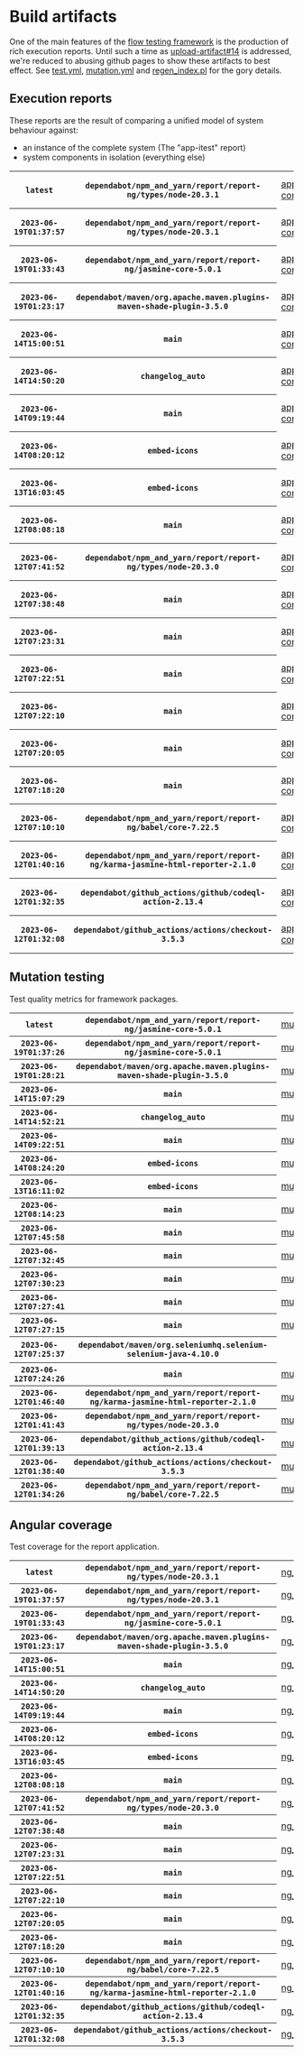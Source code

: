 # Build artifacts

One of the main features of the [flow testing framework](https://github.com/Mastercard/flow) is the production of rich execution reports.
Until such a time as [upload-artifact#14](https://github.com/actions/upload-artifact/issues/14) is addressed, we're reduced to abusing github pages to show these artifacts to best effect.
See [test.yml](https://github.com/Mastercard/flow/blob/main/.github/workflows/test.yml), [mutation.yml](https://github.com/Mastercard/flow/blob/main/.github/workflows/mutation.yml) and [regen_index.pl](https://github.com/Mastercard/flow/blob/pages/regen_index.pl) for the gory details.

## Execution reports

These reports are the result of comparing a unified model of system behaviour against:
 * an instance of the complete system (The "app-itest" report)
 * system components in isolation (everything else)

<!-- start:execution -->
<table>
	<tbody>
		<tr> <th><code>latest</code></th>
			 <th><code>dependabot/npm_and_yarn/report/report-ng/types/node-20.3.1</code></th>
			<td><a href="execution/latest/example/app-core/target/mctf/latest/index.html">app-core</a></td>
			<td><a href="execution/latest/example/app-histogram/target/mctf/latest/index.html">app-histogram</a></td>
			<td><a href="execution/latest/example/app-itest/target/mctf/latest/index.html">app-itest</a></td>
			<td><a href="execution/latest/example/app-queue/target/mctf/latest/index.html">app-queue</a></td>
			<td><a href="execution/latest/example/app-store/target/mctf/latest/index.html">app-store</a></td>
			<td><a href="execution/latest/example/app-ui/target/mctf/latest/index.html">app-ui</a></td>
			<td><a href="execution/latest/example/app-web-ui/target/mctf/latest/index.html">app-web-ui</a></td>
		</tr>
		<tr> <th><code>2023-06-19T01:37:57</code></th>
			 <th><code>dependabot/npm_and_yarn/report/report-ng/types/node-20.3.1</code></th>
			<td><a href="execution/1687138677/example/app-core/target/mctf/latest/index.html">app-core</a></td>
			<td><a href="execution/1687138677/example/app-histogram/target/mctf/latest/index.html">app-histogram</a></td>
			<td><a href="execution/1687138677/example/app-itest/target/mctf/latest/index.html">app-itest</a></td>
			<td><a href="execution/1687138677/example/app-queue/target/mctf/latest/index.html">app-queue</a></td>
			<td><a href="execution/1687138677/example/app-store/target/mctf/latest/index.html">app-store</a></td>
			<td><a href="execution/1687138677/example/app-ui/target/mctf/latest/index.html">app-ui</a></td>
			<td><a href="execution/1687138677/example/app-web-ui/target/mctf/latest/index.html">app-web-ui</a></td>
		</tr>
		<tr> <th><code>2023-06-19T01:33:43</code></th>
			 <th><code>dependabot/npm_and_yarn/report/report-ng/jasmine-core-5.0.1</code></th>
			<td><a href="execution/1687138423/example/app-core/target/mctf/latest/index.html">app-core</a></td>
			<td><a href="execution/1687138423/example/app-histogram/target/mctf/latest/index.html">app-histogram</a></td>
			<td><a href="execution/1687138423/example/app-itest/target/mctf/latest/index.html">app-itest</a></td>
			<td><a href="execution/1687138423/example/app-queue/target/mctf/latest/index.html">app-queue</a></td>
			<td><a href="execution/1687138423/example/app-store/target/mctf/latest/index.html">app-store</a></td>
			<td><a href="execution/1687138423/example/app-ui/target/mctf/latest/index.html">app-ui</a></td>
			<td><a href="execution/1687138423/example/app-web-ui/target/mctf/latest/index.html">app-web-ui</a></td>
		</tr>
		<tr> <th><code>2023-06-19T01:23:17</code></th>
			 <th><code>dependabot/maven/org.apache.maven.plugins-maven-shade-plugin-3.5.0</code></th>
			<td><a href="execution/1687137797/example/app-core/target/mctf/latest/index.html">app-core</a></td>
			<td><a href="execution/1687137797/example/app-histogram/target/mctf/latest/index.html">app-histogram</a></td>
			<td><a href="execution/1687137797/example/app-itest/target/mctf/latest/index.html">app-itest</a></td>
			<td><a href="execution/1687137797/example/app-queue/target/mctf/latest/index.html">app-queue</a></td>
			<td><a href="execution/1687137797/example/app-store/target/mctf/latest/index.html">app-store</a></td>
			<td><a href="execution/1687137797/example/app-ui/target/mctf/latest/index.html">app-ui</a></td>
			<td><a href="execution/1687137797/example/app-web-ui/target/mctf/latest/index.html">app-web-ui</a></td>
		</tr>
		<tr> <th><code>2023-06-14T15:00:51</code></th>
			 <th><code>main</code></th>
			<td><a href="execution/1686754851/example/app-core/target/mctf/latest/index.html">app-core</a></td>
			<td><a href="execution/1686754851/example/app-histogram/target/mctf/latest/index.html">app-histogram</a></td>
			<td><a href="execution/1686754851/example/app-itest/target/mctf/latest/index.html">app-itest</a></td>
			<td><a href="execution/1686754851/example/app-queue/target/mctf/latest/index.html">app-queue</a></td>
			<td><a href="execution/1686754851/example/app-store/target/mctf/latest/index.html">app-store</a></td>
			<td><a href="execution/1686754851/example/app-ui/target/mctf/latest/index.html">app-ui</a></td>
			<td><a href="execution/1686754851/example/app-web-ui/target/mctf/latest/index.html">app-web-ui</a></td>
		</tr>
		<tr> <th><code>2023-06-14T14:50:20</code></th>
			 <th><code>changelog_auto</code></th>
			<td><a href="execution/1686754220/example/app-core/target/mctf/latest/index.html">app-core</a></td>
			<td><a href="execution/1686754220/example/app-histogram/target/mctf/latest/index.html">app-histogram</a></td>
			<td><a href="execution/1686754220/example/app-itest/target/mctf/latest/index.html">app-itest</a></td>
			<td><a href="execution/1686754220/example/app-queue/target/mctf/latest/index.html">app-queue</a></td>
			<td><a href="execution/1686754220/example/app-store/target/mctf/latest/index.html">app-store</a></td>
			<td><a href="execution/1686754220/example/app-ui/target/mctf/latest/index.html">app-ui</a></td>
			<td><a href="execution/1686754220/example/app-web-ui/target/mctf/latest/index.html">app-web-ui</a></td>
		</tr>
		<tr> <th><code>2023-06-14T09:19:44</code></th>
			 <th><code>main</code></th>
			<td><a href="execution/1686734384/example/app-core/target/mctf/latest/index.html">app-core</a></td>
			<td><a href="execution/1686734384/example/app-histogram/target/mctf/latest/index.html">app-histogram</a></td>
			<td><a href="execution/1686734384/example/app-itest/target/mctf/latest/index.html">app-itest</a></td>
			<td><a href="execution/1686734384/example/app-queue/target/mctf/latest/index.html">app-queue</a></td>
			<td><a href="execution/1686734384/example/app-store/target/mctf/latest/index.html">app-store</a></td>
			<td><a href="execution/1686734384/example/app-ui/target/mctf/latest/index.html">app-ui</a></td>
			<td><a href="execution/1686734384/example/app-web-ui/target/mctf/latest/index.html">app-web-ui</a></td>
		</tr>
		<tr> <th><code>2023-06-14T08:20:12</code></th>
			 <th><code>embed-icons</code></th>
			<td><a href="execution/1686730812/example/app-core/target/mctf/latest/index.html">app-core</a></td>
			<td><a href="execution/1686730812/example/app-histogram/target/mctf/latest/index.html">app-histogram</a></td>
			<td><a href="execution/1686730812/example/app-itest/target/mctf/latest/index.html">app-itest</a></td>
			<td><a href="execution/1686730812/example/app-queue/target/mctf/latest/index.html">app-queue</a></td>
			<td><a href="execution/1686730812/example/app-store/target/mctf/latest/index.html">app-store</a></td>
			<td><a href="execution/1686730812/example/app-ui/target/mctf/latest/index.html">app-ui</a></td>
			<td><a href="execution/1686730812/example/app-web-ui/target/mctf/latest/index.html">app-web-ui</a></td>
		</tr>
		<tr> <th><code>2023-06-13T16:03:45</code></th>
			 <th><code>embed-icons</code></th>
			<td><a href="execution/1686672225/example/app-core/target/mctf/latest/index.html">app-core</a></td>
			<td><a href="execution/1686672225/example/app-histogram/target/mctf/latest/index.html">app-histogram</a></td>
			<td><a href="execution/1686672225/example/app-itest/target/mctf/latest/index.html">app-itest</a></td>
			<td><a href="execution/1686672225/example/app-queue/target/mctf/latest/index.html">app-queue</a></td>
			<td><a href="execution/1686672225/example/app-store/target/mctf/latest/index.html">app-store</a></td>
			<td><a href="execution/1686672225/example/app-ui/target/mctf/latest/index.html">app-ui</a></td>
			<td><a href="execution/1686672225/example/app-web-ui/target/mctf/latest/index.html">app-web-ui</a></td>
		</tr>
		<tr> <th><code>2023-06-12T08:08:18</code></th>
			 <th><code>main</code></th>
			<td><a href="execution/1686557298/example/app-core/target/mctf/latest/index.html">app-core</a></td>
			<td><a href="execution/1686557298/example/app-histogram/target/mctf/latest/index.html">app-histogram</a></td>
			<td><a href="execution/1686557298/example/app-itest/target/mctf/latest/index.html">app-itest</a></td>
			<td><a href="execution/1686557298/example/app-queue/target/mctf/latest/index.html">app-queue</a></td>
			<td><a href="execution/1686557298/example/app-store/target/mctf/latest/index.html">app-store</a></td>
			<td><a href="execution/1686557298/example/app-ui/target/mctf/latest/index.html">app-ui</a></td>
			<td><a href="execution/1686557298/example/app-web-ui/target/mctf/latest/index.html">app-web-ui</a></td>
		</tr>
		<tr> <th><code>2023-06-12T07:41:52</code></th>
			 <th><code>dependabot/npm_and_yarn/report/report-ng/types/node-20.3.0</code></th>
			<td><a href="execution/1686555712/example/app-core/target/mctf/latest/index.html">app-core</a></td>
			<td><a href="execution/1686555712/example/app-histogram/target/mctf/latest/index.html">app-histogram</a></td>
			<td><a href="execution/1686555712/example/app-itest/target/mctf/latest/index.html">app-itest</a></td>
			<td><a href="execution/1686555712/example/app-queue/target/mctf/latest/index.html">app-queue</a></td>
			<td><a href="execution/1686555712/example/app-store/target/mctf/latest/index.html">app-store</a></td>
			<td><a href="execution/1686555712/example/app-ui/target/mctf/latest/index.html">app-ui</a></td>
			<td><a href="execution/1686555712/example/app-web-ui/target/mctf/latest/index.html">app-web-ui</a></td>
		</tr>
		<tr> <th><code>2023-06-12T07:38:48</code></th>
			 <th><code>main</code></th>
			<td><a href="execution/1686555528/example/app-core/target/mctf/latest/index.html">app-core</a></td>
			<td><a href="execution/1686555528/example/app-histogram/target/mctf/latest/index.html">app-histogram</a></td>
			<td><a href="execution/1686555528/example/app-itest/target/mctf/latest/index.html">app-itest</a></td>
			<td><a href="execution/1686555528/example/app-queue/target/mctf/latest/index.html">app-queue</a></td>
			<td><a href="execution/1686555528/example/app-store/target/mctf/latest/index.html">app-store</a></td>
			<td><a href="execution/1686555528/example/app-ui/target/mctf/latest/index.html">app-ui</a></td>
			<td><a href="execution/1686555528/example/app-web-ui/target/mctf/latest/index.html">app-web-ui</a></td>
		</tr>
		<tr> <th><code>2023-06-12T07:23:31</code></th>
			 <th><code>main</code></th>
			<td><a href="execution/1686554611/example/app-core/target/mctf/latest/index.html">app-core</a></td>
			<td><a href="execution/1686554611/example/app-histogram/target/mctf/latest/index.html">app-histogram</a></td>
			<td><a href="execution/1686554611/example/app-itest/target/mctf/latest/index.html">app-itest</a></td>
			<td><a href="execution/1686554611/example/app-queue/target/mctf/latest/index.html">app-queue</a></td>
			<td><a href="execution/1686554611/example/app-store/target/mctf/latest/index.html">app-store</a></td>
			<td><a href="execution/1686554611/example/app-ui/target/mctf/latest/index.html">app-ui</a></td>
			<td><a href="execution/1686554611/example/app-web-ui/target/mctf/latest/index.html">app-web-ui</a></td>
		</tr>
		<tr> <th><code>2023-06-12T07:22:51</code></th>
			 <th><code>main</code></th>
			<td><a href="execution/1686554571/example/app-core/target/mctf/latest/index.html">app-core</a></td>
			<td><a href="execution/1686554571/example/app-histogram/target/mctf/latest/index.html">app-histogram</a></td>
			<td><a href="execution/1686554571/example/app-itest/target/mctf/latest/index.html">app-itest</a></td>
			<td><a href="execution/1686554571/example/app-queue/target/mctf/latest/index.html">app-queue</a></td>
			<td><a href="execution/1686554571/example/app-store/target/mctf/latest/index.html">app-store</a></td>
			<td><a href="execution/1686554571/example/app-ui/target/mctf/latest/index.html">app-ui</a></td>
			<td><a href="execution/1686554571/example/app-web-ui/target/mctf/latest/index.html">app-web-ui</a></td>
		</tr>
		<tr> <th><code>2023-06-12T07:22:10</code></th>
			 <th><code>main</code></th>
			<td><a href="execution/1686554530/example/app-core/target/mctf/latest/index.html">app-core</a></td>
			<td><a href="execution/1686554530/example/app-histogram/target/mctf/latest/index.html">app-histogram</a></td>
			<td><a href="execution/1686554530/example/app-itest/target/mctf/latest/index.html">app-itest</a></td>
			<td><a href="execution/1686554530/example/app-queue/target/mctf/latest/index.html">app-queue</a></td>
			<td><a href="execution/1686554530/example/app-store/target/mctf/latest/index.html">app-store</a></td>
			<td><a href="execution/1686554530/example/app-ui/target/mctf/latest/index.html">app-ui</a></td>
			<td><a href="execution/1686554530/example/app-web-ui/target/mctf/latest/index.html">app-web-ui</a></td>
		</tr>
		<tr> <th><code>2023-06-12T07:20:05</code></th>
			 <th><code>main</code></th>
			<td><a href="execution/1686554405/example/app-core/target/mctf/latest/index.html">app-core</a></td>
			<td><a href="execution/1686554405/example/app-histogram/target/mctf/latest/index.html">app-histogram</a></td>
			<td><a href="execution/1686554405/example/app-itest/target/mctf/latest/index.html">app-itest</a></td>
			<td><a href="execution/1686554405/example/app-queue/target/mctf/latest/index.html">app-queue</a></td>
			<td><a href="execution/1686554405/example/app-store/target/mctf/latest/index.html">app-store</a></td>
			<td><a href="execution/1686554405/example/app-ui/target/mctf/latest/index.html">app-ui</a></td>
			<td><a href="execution/1686554405/example/app-web-ui/target/mctf/latest/index.html">app-web-ui</a></td>
		</tr>
		<tr> <th><code>2023-06-12T07:18:20</code></th>
			 <th><code>main</code></th>
			<td><a href="execution/1686554300/example/app-core/target/mctf/latest/index.html">app-core</a></td>
			<td><a href="execution/1686554300/example/app-histogram/target/mctf/latest/index.html">app-histogram</a></td>
			<td><a href="execution/1686554300/example/app-itest/target/mctf/latest/index.html">app-itest</a></td>
			<td><a href="execution/1686554300/example/app-queue/target/mctf/latest/index.html">app-queue</a></td>
			<td><a href="execution/1686554300/example/app-store/target/mctf/latest/index.html">app-store</a></td>
			<td><a href="execution/1686554300/example/app-ui/target/mctf/latest/index.html">app-ui</a></td>
			<td><a href="execution/1686554300/example/app-web-ui/target/mctf/latest/index.html">app-web-ui</a></td>
		</tr>
		<tr> <th><code>2023-06-12T07:10:10</code></th>
			 <th><code>dependabot/npm_and_yarn/report/report-ng/babel/core-7.22.5</code></th>
			<td><a href="execution/1686553810/example/app-core/target/mctf/latest/index.html">app-core</a></td>
			<td><a href="execution/1686553810/example/app-histogram/target/mctf/latest/index.html">app-histogram</a></td>
			<td><a href="execution/1686553810/example/app-itest/target/mctf/latest/index.html">app-itest</a></td>
			<td><a href="execution/1686553810/example/app-queue/target/mctf/latest/index.html">app-queue</a></td>
			<td><a href="execution/1686553810/example/app-store/target/mctf/latest/index.html">app-store</a></td>
			<td><a href="execution/1686553810/example/app-ui/target/mctf/latest/index.html">app-ui</a></td>
			<td><a href="execution/1686553810/example/app-web-ui/target/mctf/latest/index.html">app-web-ui</a></td>
		</tr>
		<tr> <th><code>2023-06-12T01:40:16</code></th>
			 <th><code>dependabot/npm_and_yarn/report/report-ng/karma-jasmine-html-reporter-2.1.0</code></th>
			<td><a href="execution/1686534016/example/app-core/target/mctf/latest/index.html">app-core</a></td>
			<td><a href="execution/1686534016/example/app-histogram/target/mctf/latest/index.html">app-histogram</a></td>
			<td><a href="execution/1686534016/example/app-itest/target/mctf/latest/index.html">app-itest</a></td>
			<td><a href="execution/1686534016/example/app-queue/target/mctf/latest/index.html">app-queue</a></td>
			<td><a href="execution/1686534016/example/app-store/target/mctf/latest/index.html">app-store</a></td>
			<td><a href="execution/1686534016/example/app-ui/target/mctf/latest/index.html">app-ui</a></td>
			<td><a href="execution/1686534016/example/app-web-ui/target/mctf/latest/index.html">app-web-ui</a></td>
		</tr>
		<tr> <th><code>2023-06-12T01:32:35</code></th>
			 <th><code>dependabot/github_actions/github/codeql-action-2.13.4</code></th>
			<td><a href="execution/1686533555/example/app-core/target/mctf/latest/index.html">app-core</a></td>
			<td><a href="execution/1686533555/example/app-histogram/target/mctf/latest/index.html">app-histogram</a></td>
			<td><a href="execution/1686533555/example/app-itest/target/mctf/latest/index.html">app-itest</a></td>
			<td><a href="execution/1686533555/example/app-queue/target/mctf/latest/index.html">app-queue</a></td>
			<td><a href="execution/1686533555/example/app-store/target/mctf/latest/index.html">app-store</a></td>
			<td><a href="execution/1686533555/example/app-ui/target/mctf/latest/index.html">app-ui</a></td>
			<td><a href="execution/1686533555/example/app-web-ui/target/mctf/latest/index.html">app-web-ui</a></td>
		</tr>
		<tr> <th><code>2023-06-12T01:32:08</code></th>
			 <th><code>dependabot/github_actions/actions/checkout-3.5.3</code></th>
			<td><a href="execution/1686533528/example/app-core/target/mctf/latest/index.html">app-core</a></td>
			<td><a href="execution/1686533528/example/app-histogram/target/mctf/latest/index.html">app-histogram</a></td>
			<td><a href="execution/1686533528/example/app-itest/target/mctf/latest/index.html">app-itest</a></td>
			<td><a href="execution/1686533528/example/app-queue/target/mctf/latest/index.html">app-queue</a></td>
			<td><a href="execution/1686533528/example/app-store/target/mctf/latest/index.html">app-store</a></td>
			<td><a href="execution/1686533528/example/app-ui/target/mctf/latest/index.html">app-ui</a></td>
			<td><a href="execution/1686533528/example/app-web-ui/target/mctf/latest/index.html">app-web-ui</a></td>
		</tr>
	</tbody>
</table>
<!-- end:execution -->

## Mutation testing

Test quality metrics for framework packages.

<!-- start:mutation -->
<table>
	<tbody>
		<tr> <th><code>latest</code></th>
			 <th><code>dependabot/npm_and_yarn/report/report-ng/jasmine-core-5.0.1</code></th>
			<td><a href="mutation/latest/mutation_report/index.html">mutation</a></td>
			<td></td>
			<td></td>
			<td></td>
			<td></td>
			<td></td>
			<td></td>
			<td></td>
			<td></td>
			<td></td>
			<td></td>
			<td></td>
			<td></td>
			<td></td>
			<td></td>
			<td></td>
			<td></td>
			<td></td>
			<td></td>
		</tr>
		<tr> <th><code>2023-06-19T01:37:26</code></th>
			 <th><code>dependabot/npm_and_yarn/report/report-ng/jasmine-core-5.0.1</code></th>
			<td><a href="mutation/1687138646/mutation_report/index.html">mutation</a></td>
			<td></td>
			<td></td>
			<td></td>
			<td></td>
			<td></td>
			<td></td>
			<td></td>
			<td></td>
			<td></td>
			<td></td>
			<td></td>
			<td></td>
			<td></td>
			<td></td>
			<td></td>
			<td></td>
			<td></td>
			<td></td>
		</tr>
		<tr> <th><code>2023-06-19T01:28:21</code></th>
			 <th><code>dependabot/maven/org.apache.maven.plugins-maven-shade-plugin-3.5.0</code></th>
			<td><a href="mutation/1687138101/mutation_report/index.html">mutation</a></td>
			<td></td>
			<td></td>
			<td></td>
			<td></td>
			<td></td>
			<td></td>
			<td></td>
			<td></td>
			<td></td>
			<td></td>
			<td></td>
			<td></td>
			<td></td>
			<td></td>
			<td></td>
			<td></td>
			<td></td>
			<td></td>
		</tr>
		<tr> <th><code>2023-06-14T15:07:29</code></th>
			 <th><code>main</code></th>
			<td><a href="mutation/1686755249/mutation_report/index.html">mutation</a></td>
			<td></td>
			<td></td>
			<td></td>
			<td></td>
			<td></td>
			<td></td>
			<td></td>
			<td></td>
			<td></td>
			<td></td>
			<td></td>
			<td></td>
			<td></td>
			<td></td>
			<td></td>
			<td></td>
			<td></td>
			<td></td>
		</tr>
		<tr> <th><code>2023-06-14T14:52:21</code></th>
			 <th><code>changelog_auto</code></th>
			<td><a href="mutation/1686754341/mutation_report/index.html">mutation</a></td>
			<td></td>
			<td></td>
			<td></td>
			<td></td>
			<td></td>
			<td></td>
			<td></td>
			<td></td>
			<td></td>
			<td></td>
			<td></td>
			<td></td>
			<td></td>
			<td></td>
			<td></td>
			<td></td>
			<td></td>
			<td></td>
		</tr>
		<tr> <th><code>2023-06-14T09:22:51</code></th>
			 <th><code>main</code></th>
			<td><a href="mutation/1686734571/mutation_report/index.html">mutation</a></td>
			<td></td>
			<td></td>
			<td></td>
			<td></td>
			<td></td>
			<td></td>
			<td></td>
			<td></td>
			<td></td>
			<td></td>
			<td></td>
			<td></td>
			<td></td>
			<td></td>
			<td></td>
			<td></td>
			<td></td>
			<td></td>
		</tr>
		<tr> <th><code>2023-06-14T08:24:20</code></th>
			 <th><code>embed-icons</code></th>
			<td><a href="mutation/1686731060/mutation_report/index.html">mutation</a></td>
			<td></td>
			<td></td>
			<td></td>
			<td></td>
			<td></td>
			<td></td>
			<td></td>
			<td></td>
			<td></td>
			<td></td>
			<td></td>
			<td></td>
			<td></td>
			<td></td>
			<td></td>
			<td></td>
			<td></td>
			<td></td>
		</tr>
		<tr> <th><code>2023-06-13T16:11:02</code></th>
			 <th><code>embed-icons</code></th>
			<td><a href="mutation/1686672662/mutation_report/index.html">mutation</a></td>
			<td></td>
			<td></td>
			<td></td>
			<td></td>
			<td></td>
			<td></td>
			<td></td>
			<td></td>
			<td></td>
			<td></td>
			<td></td>
			<td></td>
			<td></td>
			<td></td>
			<td></td>
			<td></td>
			<td></td>
			<td></td>
		</tr>
		<tr> <th><code>2023-06-12T08:14:23</code></th>
			 <th><code>main</code></th>
			<td><a href="mutation/1686557663/mutation_report/index.html">mutation</a></td>
			<td></td>
			<td></td>
			<td></td>
			<td></td>
			<td></td>
			<td></td>
			<td></td>
			<td></td>
			<td></td>
			<td></td>
			<td></td>
			<td></td>
			<td></td>
			<td></td>
			<td></td>
			<td></td>
			<td></td>
			<td></td>
		</tr>
		<tr> <th><code>2023-06-12T07:45:58</code></th>
			 <th><code>main</code></th>
			<td><a href="mutation/1686555958/mutation_report/index.html">mutation</a></td>
			<td></td>
			<td></td>
			<td></td>
			<td></td>
			<td></td>
			<td></td>
			<td></td>
			<td></td>
			<td></td>
			<td></td>
			<td></td>
			<td></td>
			<td></td>
			<td></td>
			<td></td>
			<td></td>
			<td></td>
			<td></td>
		</tr>
		<tr> <th><code>2023-06-12T07:32:45</code></th>
			 <th><code>main</code></th>
			<td><a href="mutation/1686555165/mutation_report/index.html">mutation</a></td>
			<td></td>
			<td></td>
			<td></td>
			<td></td>
			<td></td>
			<td></td>
			<td></td>
			<td></td>
			<td></td>
			<td></td>
			<td></td>
			<td></td>
			<td></td>
			<td></td>
			<td></td>
			<td></td>
			<td></td>
			<td></td>
		</tr>
		<tr> <th><code>2023-06-12T07:30:23</code></th>
			 <th><code>main</code></th>
			<td><a href="mutation/1686555023/mutation_report/index.html">mutation</a></td>
			<td></td>
			<td></td>
			<td></td>
			<td></td>
			<td></td>
			<td></td>
			<td></td>
			<td></td>
			<td></td>
			<td></td>
			<td></td>
			<td></td>
			<td></td>
			<td></td>
			<td></td>
			<td></td>
			<td></td>
			<td></td>
		</tr>
		<tr> <th><code>2023-06-12T07:27:41</code></th>
			 <th><code>main</code></th>
			<td><a href="mutation/1686554861/mutation_report/index.html">mutation</a></td>
			<td></td>
			<td></td>
			<td></td>
			<td></td>
			<td></td>
			<td></td>
			<td></td>
			<td></td>
			<td></td>
			<td></td>
			<td></td>
			<td></td>
			<td></td>
			<td></td>
			<td></td>
			<td></td>
			<td></td>
			<td></td>
		</tr>
		<tr> <th><code>2023-06-12T07:27:15</code></th>
			 <th><code>main</code></th>
			<td><a href="mutation/1686554835/mutation_report/index.html">mutation</a></td>
			<td></td>
			<td></td>
			<td></td>
			<td></td>
			<td></td>
			<td></td>
			<td></td>
			<td></td>
			<td></td>
			<td></td>
			<td></td>
			<td></td>
			<td></td>
			<td></td>
			<td></td>
			<td></td>
			<td></td>
			<td></td>
		</tr>
		<tr> <th><code>2023-06-12T07:25:37</code></th>
			 <th><code>dependabot/maven/org.seleniumhq.selenium-selenium-java-4.10.0</code></th>
			<td></td>
			<td><a href="mutation/1686554737/mutation_report/index.html">mutation_report</a></td>
			<td><a href="mutation/1686554737/project_mutation_reports/aggregator/target/pit-reports/index.html">project_mutation_reports/aggregator/target/pit-reports</a></td>
			<td><a href="mutation/1686554737/project_mutation_reports/api/target/pit-reports/index.html">project_mutation_reports/api/target/pit-reports</a></td>
			<td><a href="mutation/1686554737/project_mutation_reports/assert/assert-core/target/pit-reports/index.html">project_mutation_reports/assert/assert-core/target/pit-reports</a></td>
			<td><a href="mutation/1686554737/project_mutation_reports/assert/assert-filter/target/pit-reports/index.html">project_mutation_reports/assert/assert-filter/target/pit-reports</a></td>
			<td><a href="mutation/1686554737/project_mutation_reports/assert/assert-junit5/target/pit-reports/index.html">project_mutation_reports/assert/assert-junit5/target/pit-reports</a></td>
			<td><a href="mutation/1686554737/project_mutation_reports/builder/target/pit-reports/index.html">project_mutation_reports/builder/target/pit-reports</a></td>
			<td><a href="mutation/1686554737/project_mutation_reports/message/message-core/target/pit-reports/index.html">project_mutation_reports/message/message-core/target/pit-reports</a></td>
			<td><a href="mutation/1686554737/project_mutation_reports/message/message-http/target/pit-reports/index.html">project_mutation_reports/message/message-http/target/pit-reports</a></td>
			<td><a href="mutation/1686554737/project_mutation_reports/message/message-json/target/pit-reports/index.html">project_mutation_reports/message/message-json/target/pit-reports</a></td>
			<td><a href="mutation/1686554737/project_mutation_reports/message/message-sql/target/pit-reports/index.html">project_mutation_reports/message/message-sql/target/pit-reports</a></td>
			<td><a href="mutation/1686554737/project_mutation_reports/message/message-text/target/pit-reports/index.html">project_mutation_reports/message/message-text/target/pit-reports</a></td>
			<td><a href="mutation/1686554737/project_mutation_reports/message/message-web/target/pit-reports/index.html">project_mutation_reports/message/message-web/target/pit-reports</a></td>
			<td><a href="mutation/1686554737/project_mutation_reports/message/message-xml/target/pit-reports/index.html">project_mutation_reports/message/message-xml/target/pit-reports</a></td>
			<td><a href="mutation/1686554737/project_mutation_reports/model/target/pit-reports/index.html">project_mutation_reports/model/target/pit-reports</a></td>
			<td><a href="mutation/1686554737/project_mutation_reports/report/report-core/target/pit-reports/index.html">project_mutation_reports/report/report-core/target/pit-reports</a></td>
			<td><a href="mutation/1686554737/project_mutation_reports/validation/validation-core/target/pit-reports/index.html">project_mutation_reports/validation/validation-core/target/pit-reports</a></td>
			<td><a href="mutation/1686554737/project_mutation_reports/validation/validation-junit5/target/pit-reports/index.html">project_mutation_reports/validation/validation-junit5/target/pit-reports</a></td>
		</tr>
		<tr> <th><code>2023-06-12T07:24:26</code></th>
			 <th><code>main</code></th>
			<td><a href="mutation/1686554666/mutation_report/index.html">mutation</a></td>
			<td></td>
			<td></td>
			<td></td>
			<td></td>
			<td></td>
			<td></td>
			<td></td>
			<td></td>
			<td></td>
			<td></td>
			<td></td>
			<td></td>
			<td></td>
			<td></td>
			<td></td>
			<td></td>
			<td></td>
			<td></td>
		</tr>
		<tr> <th><code>2023-06-12T01:46:40</code></th>
			 <th><code>dependabot/npm_and_yarn/report/report-ng/karma-jasmine-html-reporter-2.1.0</code></th>
			<td><a href="mutation/1686534400/mutation_report/index.html">mutation</a></td>
			<td></td>
			<td></td>
			<td></td>
			<td></td>
			<td></td>
			<td></td>
			<td></td>
			<td></td>
			<td></td>
			<td></td>
			<td></td>
			<td></td>
			<td></td>
			<td></td>
			<td></td>
			<td></td>
			<td></td>
			<td></td>
		</tr>
		<tr> <th><code>2023-06-12T01:41:43</code></th>
			 <th><code>dependabot/npm_and_yarn/report/report-ng/types/node-20.3.0</code></th>
			<td><a href="mutation/1686534103/mutation_report/index.html">mutation</a></td>
			<td></td>
			<td></td>
			<td></td>
			<td></td>
			<td></td>
			<td></td>
			<td></td>
			<td></td>
			<td></td>
			<td></td>
			<td></td>
			<td></td>
			<td></td>
			<td></td>
			<td></td>
			<td></td>
			<td></td>
			<td></td>
		</tr>
		<tr> <th><code>2023-06-12T01:39:13</code></th>
			 <th><code>dependabot/github_actions/github/codeql-action-2.13.4</code></th>
			<td><a href="mutation/1686533953/mutation_report/index.html">mutation</a></td>
			<td></td>
			<td></td>
			<td></td>
			<td></td>
			<td></td>
			<td></td>
			<td></td>
			<td></td>
			<td></td>
			<td></td>
			<td></td>
			<td></td>
			<td></td>
			<td></td>
			<td></td>
			<td></td>
			<td></td>
			<td></td>
		</tr>
		<tr> <th><code>2023-06-12T01:38:40</code></th>
			 <th><code>dependabot/github_actions/actions/checkout-3.5.3</code></th>
			<td><a href="mutation/1686533920/mutation_report/index.html">mutation</a></td>
			<td></td>
			<td></td>
			<td></td>
			<td></td>
			<td></td>
			<td></td>
			<td></td>
			<td></td>
			<td></td>
			<td></td>
			<td></td>
			<td></td>
			<td></td>
			<td></td>
			<td></td>
			<td></td>
			<td></td>
			<td></td>
		</tr>
		<tr> <th><code>2023-06-12T01:34:26</code></th>
			 <th><code>dependabot/npm_and_yarn/report/report-ng/babel/core-7.22.5</code></th>
			<td><a href="mutation/1686533666/mutation_report/index.html">mutation</a></td>
			<td></td>
			<td></td>
			<td></td>
			<td></td>
			<td></td>
			<td></td>
			<td></td>
			<td></td>
			<td></td>
			<td></td>
			<td></td>
			<td></td>
			<td></td>
			<td></td>
			<td></td>
			<td></td>
			<td></td>
			<td></td>
		</tr>
	</tbody>
</table>
<!-- end:mutation -->

## Angular coverage

Test coverage for the report application.

<!-- start:ng_coverage -->
<table>
	<tbody>
		<tr> <th><code>latest</code></th>
			 <th><code>dependabot/npm_and_yarn/report/report-ng/types/node-20.3.1</code></th>
			<td><a href="ng_coverage/latest/report/index.html">ng_coverage</a></td>
		</tr>
		<tr> <th><code>2023-06-19T01:37:57</code></th>
			 <th><code>dependabot/npm_and_yarn/report/report-ng/types/node-20.3.1</code></th>
			<td><a href="ng_coverage/1687138677/report/index.html">ng_coverage</a></td>
		</tr>
		<tr> <th><code>2023-06-19T01:33:43</code></th>
			 <th><code>dependabot/npm_and_yarn/report/report-ng/jasmine-core-5.0.1</code></th>
			<td><a href="ng_coverage/1687138423/report/index.html">ng_coverage</a></td>
		</tr>
		<tr> <th><code>2023-06-19T01:23:17</code></th>
			 <th><code>dependabot/maven/org.apache.maven.plugins-maven-shade-plugin-3.5.0</code></th>
			<td><a href="ng_coverage/1687137797/report/index.html">ng_coverage</a></td>
		</tr>
		<tr> <th><code>2023-06-14T15:00:51</code></th>
			 <th><code>main</code></th>
			<td><a href="ng_coverage/1686754851/report/index.html">ng_coverage</a></td>
		</tr>
		<tr> <th><code>2023-06-14T14:50:20</code></th>
			 <th><code>changelog_auto</code></th>
			<td><a href="ng_coverage/1686754220/report/index.html">ng_coverage</a></td>
		</tr>
		<tr> <th><code>2023-06-14T09:19:44</code></th>
			 <th><code>main</code></th>
			<td><a href="ng_coverage/1686734384/report/index.html">ng_coverage</a></td>
		</tr>
		<tr> <th><code>2023-06-14T08:20:12</code></th>
			 <th><code>embed-icons</code></th>
			<td><a href="ng_coverage/1686730812/report/index.html">ng_coverage</a></td>
		</tr>
		<tr> <th><code>2023-06-13T16:03:45</code></th>
			 <th><code>embed-icons</code></th>
			<td><a href="ng_coverage/1686672225/report/index.html">ng_coverage</a></td>
		</tr>
		<tr> <th><code>2023-06-12T08:08:18</code></th>
			 <th><code>main</code></th>
			<td><a href="ng_coverage/1686557298/report/index.html">ng_coverage</a></td>
		</tr>
		<tr> <th><code>2023-06-12T07:41:52</code></th>
			 <th><code>dependabot/npm_and_yarn/report/report-ng/types/node-20.3.0</code></th>
			<td><a href="ng_coverage/1686555712/report/index.html">ng_coverage</a></td>
		</tr>
		<tr> <th><code>2023-06-12T07:38:48</code></th>
			 <th><code>main</code></th>
			<td><a href="ng_coverage/1686555528/report/index.html">ng_coverage</a></td>
		</tr>
		<tr> <th><code>2023-06-12T07:23:31</code></th>
			 <th><code>main</code></th>
			<td><a href="ng_coverage/1686554611/report/index.html">ng_coverage</a></td>
		</tr>
		<tr> <th><code>2023-06-12T07:22:51</code></th>
			 <th><code>main</code></th>
			<td><a href="ng_coverage/1686554571/report/index.html">ng_coverage</a></td>
		</tr>
		<tr> <th><code>2023-06-12T07:22:10</code></th>
			 <th><code>main</code></th>
			<td><a href="ng_coverage/1686554530/report/index.html">ng_coverage</a></td>
		</tr>
		<tr> <th><code>2023-06-12T07:20:05</code></th>
			 <th><code>main</code></th>
			<td><a href="ng_coverage/1686554405/report/index.html">ng_coverage</a></td>
		</tr>
		<tr> <th><code>2023-06-12T07:18:20</code></th>
			 <th><code>main</code></th>
			<td><a href="ng_coverage/1686554300/report/index.html">ng_coverage</a></td>
		</tr>
		<tr> <th><code>2023-06-12T07:10:10</code></th>
			 <th><code>dependabot/npm_and_yarn/report/report-ng/babel/core-7.22.5</code></th>
			<td><a href="ng_coverage/1686553810/report/index.html">ng_coverage</a></td>
		</tr>
		<tr> <th><code>2023-06-12T01:40:16</code></th>
			 <th><code>dependabot/npm_and_yarn/report/report-ng/karma-jasmine-html-reporter-2.1.0</code></th>
			<td><a href="ng_coverage/1686534016/report/index.html">ng_coverage</a></td>
		</tr>
		<tr> <th><code>2023-06-12T01:32:35</code></th>
			 <th><code>dependabot/github_actions/github/codeql-action-2.13.4</code></th>
			<td><a href="ng_coverage/1686533555/report/index.html">ng_coverage</a></td>
		</tr>
		<tr> <th><code>2023-06-12T01:32:08</code></th>
			 <th><code>dependabot/github_actions/actions/checkout-3.5.3</code></th>
			<td><a href="ng_coverage/1686533528/report/index.html">ng_coverage</a></td>
		</tr>
	</tbody>
</table>
<!-- end:ng_coverage -->